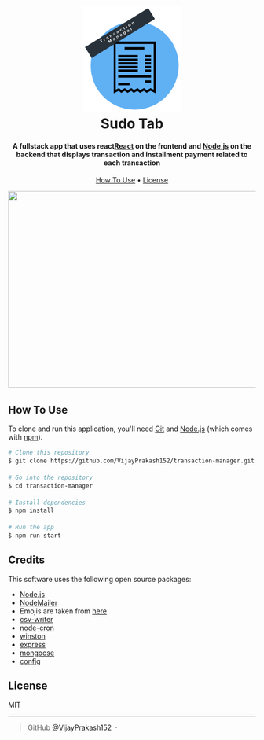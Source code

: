 <h1 align="center">
  <br>
  <img src="https://raw.githubusercontent.com/VijayPrakash152/transaction-manager/main/img/logo.png" alt="SudoTab" width="200"></a> 
  <br>
  Sudo Tab
  <br>
</h1>

<h4 align="center">A fullstack app that uses react<a href="https://reactjs.org/" target="_blank">React</a> on the frontend and <a href="https://nodejs.org/en/" target="_blank">Node.js</a> on the backend that displays transaction and installment payment related to each transaction</h4>

<p align="center">
  <a href="#how-to-use">How To Use</a> •
  <a href="#license">License</a>
</p>
<p align="center">
  <img width="660" height="400" src="https://raw.githubusercontent.com/VijayPrakash152/transaction-manager/main/img/tm.gif">
</p>

## How To Use

To clone and run this application, you'll need [Git](https://git-scm.com) and [Node.js](https://nodejs.org/en/download/) (which comes with [npm](http://npmjs.com)).

```bash
# Clone this repository
$ git clone https://github.com/VijayPrakash152/transaction-manager.git

# Go into the repository
$ cd transaction-manager

# Install dependencies
$ npm install

# Run the app
$ npm run start

```

## Credits

This software uses the following open source packages:

- [Node.js](https://nodejs.org/)
- [NodeMailer](https://nodemailer.com/)
- Emojis are taken from [here](https://github.com/arvida/emoji-cheat-sheet.com)
- [csv-writer](https://www.npmjs.com/package/csv-writer)
- [node-cron](https://www.npmjs.com/package/node-cron)
- [winston](https://www.npmjs.com/package/winston)
- [express](https://expressjs.com/)
- [mongoose](https://mongoosejs.com/)
- [config](https://www.npmjs.com/package/config)

## License

MIT

---

> GitHub [@VijayPrakash152](https://github.com/VijayPrakash152) &nbsp;&middot;&nbsp;
